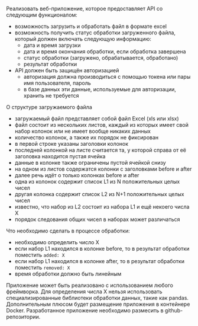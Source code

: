 Реализовать веб-приложение, которое предоставляет API со следующим функционалом:
- возможность загрузить и обработать файл в формате excel
- возможность получить статус обработки загруженного файла, который должен включать следующую информацию:
    - дата и время загрузки
    - дата и время окончания обработки, если обработка завершена
    - статус обработки (загружено, обрабатывается, обработано)
    - результат обработки
- API должен быть защищён авторизацией
    - авторизация должна производиться с помощью токена или пары имя пользователя, пароль
    - в базе данных эти данные, используемые для авторизации, хранить не требуется

О структуре загружаемого файла
- загружаемый файл представляет собой файл Excel (xls или xlsx)
- файл состоит из нескольких листов, каждый из которых имеет свой набор колонок или не имеет вообще никаких данных
- количество колонок, а также их порядок не фиксирован
- в первой строке указаны заголовки колонок
- последней колонкой на листе считается та, у которой справа от её заголовка находится пустая ячейка
- данные в колонке также ограничены пустой ячейкой снизу
- на одном из листов содержатся колонки с заголовками before и after
- далее речь идёт о только колонках before и after
- одна из колонок содержит список L1 из N положительных целых чисел
- другая колонка содержит список L2 из N+1 положительных целых чисел
- известно, что набор из L2 состоит из набора L1 и ещё некоего числа X
- порядок следования общих чисел в наборах может различаться

Что необходимо сделать в процессе обработки:
- необходимо определить число X
- если набор L1 находился в колонке before, то в результат обработки поместить `added: X`
- если набор L1 находился в колонке after, то в результат обработки поместить `removed: X`
- время обработки должно быть линейным

Приложение может быть реализовано с использованием любого фреймворка. Для определения числа X нельзя использовать специализированные библиотеки обработки данных, такие как pandas. Дополнительным плюсом будет размещение приложения в контейнере Docker. Разработанное приложение необходимо размесить в github-репозитории.



